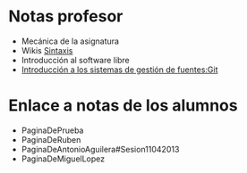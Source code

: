 # Notas profesor #

  * Mecánica de la asignatura
  * Wikis [Sintaxis](http://code.google.com/p/support/wiki/WikiSyntax)
  * Introducción al software libre
  * [Introducción a los sistemas de gestión de fuentes:Git](http://www.slideshare.net/jjmerelo/introduccin-al-uso-git-y-github-para-trabajo-colaborativo)

# Enlace a notas de los alumnos #

  * PaginaDePrueba
  * PaginaDeRuben
  * PaginaDeAntonioAguilera#Sesion11042013
  * PaginaDeMiguelLopez
